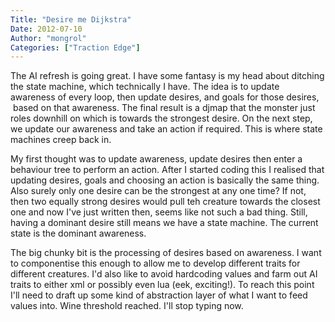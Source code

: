 ```yaml
---
Title: "Desire me Dijkstra"
Date: 2012-07-10
Author: "mongrol"
Categories: ["Traction Edge"]
---
```


The AI refresh is going great. I have some fantasy is my head about
ditching the state machine, which technically I have. The idea is to
update awareness of every loop, then update desires, and goals for those
desires,  based on that awareness. The final result is a djmap that the
monster just roles downhill on which is towards the strongest desire. On
the next step, we update our awareness and take an action if required.
This is where state machines creep back in.

My first thought was to update awareness, update desires then enter a
behaviour tree to perform an action. After I started coding this I
realised that updating desires, goals and choosing an action is
basically the same thing. Also surely only one desire can be the
strongest at any one time? If not, then two equally strong desires would
pull teh creature towards the closest one and now I've just written
then, seems like not such a bad thing. Still, having a dominant desire
still means we have a state machine. The current state is the dominant
awareness.

The big chunky bit is the processing of desires based on awareness. I
want to componentise this enough to allow me to develop different traits
for different creatures. I'd also like to avoid hardcoding values and
farm out AI traits to either xml or possibly even lua (eek, exciting!).
To reach this point I'll need to draft up some kind of abstraction layer
of what I want to feed values into. Wine threshold reached. I'll stop
typing now.
